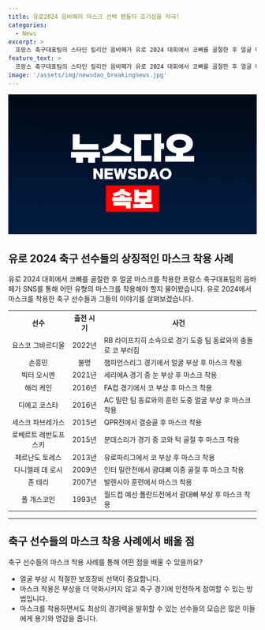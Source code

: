 ```yaml
---
title: 유로2024 음바페의 마스크 선택 팬들의 호기심을 자극!
categories:
  - News
excerpt: >
  프랑스 축구대표팀의 스타인 킬리안 음바페가 유로 2024 대회에서 코뼈를 골절한 후 얼굴 마스크를 착용하게 된 사건이 화제다. 음바페가 SNS에 마스크 아이디어를 물어 올리며 선수들의 마스크 착용 사례를 소개하는데, 맨체스터 시티의 요스코 그바르디올과 토트넘의 손흥민 등의 사례를 들어주었다. 그 외에도 마스크를 착용한 축구 선수들의 이목을 끄는 사례들이 소개되었다.
feature_text: >
  프랑스 축구대표팀의 스타인 킬리안 음바페가 유로 2024 대회에서 코뼈를 골절한 후 얼굴 마스크를 착용하게 된 사건이 화제다. 음바페가 SNS에 마스크 아이디어를 물어 올리며 선수들의 마스크 착용 사례를 소개하는데, 맨체스터 시티의 요스코 그바르디올과 토트넘의 손흥민 등의 사례를 들어주었다. 그 외에도 마스크를 착용한 축구 선수들의 이목을 끄는 사례들이 소개되었다.
image: '/assets/img/newsdao_breakingnews.jpg'
---
```


<p><img src="/assets/img/newsdao_breakingnews.jpg" alt="koreaapp 속보" /></p>

<h2 data-ke-size="size26">유로 2024 축구 선수들의 상징적인 마스크 착용 사례</h2>

<p data-ke-size="size16">유로 2024 대회에서 코뼈를 골절한 후 얼굴 마스크를 착용한 프랑스 축구대표팀의 음바페가 SNS를 통해 어떤 유형의 마스크를 착용해야 할지 물어봤습니다. 유로 2024에서 마스크를 착용한 축구 선수들과 그들의 이야기를 살펴보겠습니다.</p>

<table>
    <tr>
        <th>선수</th>
        <th>출전 시기</th>
        <th>사건</th>
    </tr>
    <tr>
        <td style="text-align: center;">요스코 그바르디올</td>
        <td style="text-align: center;">2022년</td>
        <td>RB 라이프치히 소속으로 경기 도중 팀 동료와의 충돌로 코 부러짐</td>
    </tr>
    <tr>
        <td style="text-align: center;">손흥민</td>
        <td style="text-align: center;">불명</td>
        <td>챔피언스리그 경기에서 얼굴 부상 후 마스크 착용</td>
    </tr>
    <tr>
        <td style="text-align: center;">빅터 오시멘</td>
        <td style="text-align: center;">2021년</td>
        <td>세리에A 경기 중 눈 부상 후 마스크 착용</td>
    </tr>
    <tr>
        <td style="text-align: center;">해리 케인</td>
        <td style="text-align: center;">2016년</td>
        <td>FA컵 경기에서 코 부상 후 마스크 착용</td>
    </tr>
    <tr>
        <td style="text-align: center;">디에고 코스타</td>
        <td style="text-align: center;">2016년</td>
        <td>AC 밀란 팀 동료와의 훈련 도중 얼굴 부상 후 마스크 착용</td>
    </tr>
    <tr>
        <td style="text-align: center;">세스크 파브레가스</td>
        <td style="text-align: center;">2015년</td>
        <td>QPR전에서 결승골 후 마스크 착용</td>
    </tr>
    <tr>
        <td style="text-align: center;">로베르트 레반도프스키</td>
        <td style="text-align: center;">2015년</td>
        <td>분데스리가 경기 중 코와 턱 골절 후 마스크 착용</td>
    </tr>
    <tr>
        <td style="text-align: center;">페르난도 토레스</td>
        <td style="text-align: center;">2013년</td>
        <td>유로파리그에서 코 부상 후 마스크 착용</td>
    </tr>
    <tr>
        <td style="text-align: center;">다니엘레 데 로시</td>
        <td style="text-align: center;">2009년</td>
        <td>인터 밀란전에서 광대뼈 이중 골절 후 마스크 착용</td>
    </tr>
    <tr>
        <td style="text-align: center;">존 테리</td>
        <td style="text-align: center;">2007년</td>
        <td>발렌시아 훈련에서 마스크 착용</td>
    </tr>
    <tr>
        <td style="text-align: center;">폴 개스코인</td>
        <td style="text-align: center;">1993년</td>
        <td>월드컵 예선 폴란드전에서 광대뼈 부상 후 마스크 착용</td>
    </tr>
</table>

<hr>

<h2 data-ke-size="size26">축구 선수들의 마스크 착용 사례에서 배울 점</h2>

<p data-ke-size="size16">축구 선수들의 마스크 착용 사례를 통해 어떤 점을 배울 수 있을까요?</p>

<ul>
    <li>얼굴 부상 시 적절한 보호장비 선택이 중요합니다.</li>
    <li>마스크 착용은 부상을 더 악화시키지 않고 축구 경기에 안전하게 참여할 수 있는 방법입니다.</li>
    <li>마스크를 착용하면서도 최상의 경기력을 발휘할 수 있는 선수들의 모습은 많은 이들에게 용기와 영감을 줍니다.</li>
</ul>

